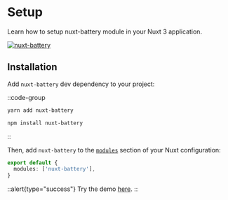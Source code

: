 # Setup

Learn how to setup nuxt-battery module in your Nuxt 3 application.

[![nuxt-battery](https://nuxt-battery.vercel.app/browser-compability.png)](https://nuxt-battery.vercel.app)

## Installation

Add `nuxt-battery` dev dependency to your project:

::code-group
  ```bash [yarn]
  yarn add nuxt-battery
  ```
  ```bash [npm]
  npm install nuxt-battery
  ```
::

Then, add `nuxt-battery` to the [`modules`](https://nuxt.com/docs/api/configuration/nuxt-config#modules) section of your Nuxt configuration:

```ts [nuxt.config.js|ts]
export default {
  modules: ['nuxt-battery'],
}
```

::alert{type="success"}
Try the demo [here](/demo).
::
